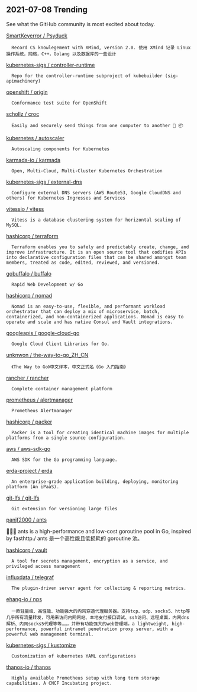 ## 2021-07-08 Trending 
See what the GitHub community is most excited about today. 

[SmartKeyerror / Psyduck](https://github.com/SmartKeyerror/Psyduck) 

      Record CS knowlegement with XMind, version 2.0. 使用 XMind 记录 Linux 操作系统，网络，C++，Golang 以及数据库的一些设计
     
[kubernetes-sigs / controller-runtime](https://github.com/kubernetes-sigs/controller-runtime) 

      Repo for the controller-runtime subproject of kubebuilder (sig-apimachinery)
     
[openshift / origin](https://github.com/openshift/origin) 

      Conformance test suite for OpenShift
     
[schollz / croc](https://github.com/schollz/croc) 

      Easily and securely send things from one computer to another 🐊 📦

     
[kubernetes / autoscaler](https://github.com/kubernetes/autoscaler) 

      Autoscaling components for Kubernetes
     
[karmada-io / karmada](https://github.com/karmada-io/karmada) 

      Open, Multi-Cloud, Multi-Cluster Kubernetes Orchestration
     
[kubernetes-sigs / external-dns](https://github.com/kubernetes-sigs/external-dns) 

      Configure external DNS servers (AWS Route53, Google CloudDNS and others) for Kubernetes Ingresses and Services
     
[vitessio / vitess](https://github.com/vitessio/vitess) 

      Vitess is a database clustering system for horizontal scaling of MySQL.
     
[hashicorp / terraform](https://github.com/hashicorp/terraform) 

      Terraform enables you to safely and predictably create, change, and improve infrastructure. It is an open source tool that codifies APIs into declarative configuration files that can be shared amongst team members, treated as code, edited, reviewed, and versioned.
     
[gobuffalo / buffalo](https://github.com/gobuffalo/buffalo) 

      Rapid Web Development w/ Go
     
[hashicorp / nomad](https://github.com/hashicorp/nomad) 

      Nomad is an easy-to-use, flexible, and performant workload orchestrator that can deploy a mix of microservice, batch, containerized, and non-containerized applications. Nomad is easy to operate and scale and has native Consul and Vault integrations.
     
[googleapis / google-cloud-go](https://github.com/googleapis/google-cloud-go) 

      Google Cloud Client Libraries for Go.
     
[unknwon / the-way-to-go_ZH_CN](https://github.com/unknwon/the-way-to-go_ZH_CN) 

      《The Way to Go》中文译本，中文正式名《Go 入门指南》
     
[rancher / rancher](https://github.com/rancher/rancher) 

      Complete container management platform
     
[prometheus / alertmanager](https://github.com/prometheus/alertmanager) 

      Prometheus Alertmanager
     
[hashicorp / packer](https://github.com/hashicorp/packer) 

      Packer is a tool for creating identical machine images for multiple platforms from a single source configuration.
     
[aws / aws-sdk-go](https://github.com/aws/aws-sdk-go) 

      AWS SDK for the Go programming language.
     
[erda-project / erda](https://github.com/erda-project/erda) 

      An enterprise-grade application building, deploying, monitoring platform (An iPaaS).
     
[git-lfs / git-lfs](https://github.com/git-lfs/git-lfs) 

      Git extension for versioning large files
     
[panjf2000 / ants](https://github.com/panjf2000/ants) 

      
🐜🐜🐜 ants is a high-performance and low-cost goroutine pool in Go, inspired by fasthttp./ ants 是一个高性能且低损耗的 goroutine 池。
     
[hashicorp / vault](https://github.com/hashicorp/vault) 

      A tool for secrets management, encryption as a service, and privileged access management
     
[influxdata / telegraf](https://github.com/influxdata/telegraf) 

      The plugin-driven server agent for collecting & reporting metrics.
     
[ehang-io / nps](https://github.com/ehang-io/nps) 

      一款轻量级、高性能、功能强大的内网穿透代理服务器。支持tcp、udp、socks5、http等几乎所有流量转发，可用来访问内网网站、本地支付接口调试、ssh访问、远程桌面，内网dns解析、内网socks5代理等等……，并带有功能强大的web管理端。a lightweight, high-performance, powerful intranet penetration proxy server, with a powerful web management terminal.
     
[kubernetes-sigs / kustomize](https://github.com/kubernetes-sigs/kustomize) 

      Customization of kubernetes YAML configurations
     
[thanos-io / thanos](https://github.com/thanos-io/thanos) 

      Highly available Prometheus setup with long term storage capabilities. A CNCF Incubating project.
     
